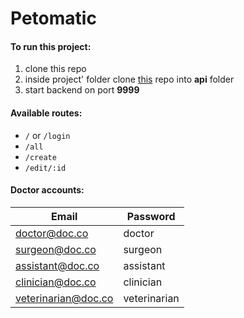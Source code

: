 # Petomatic

#### To run this project:

1) clone this repo
2) inside project' folder clone [this](https://github.com/asyahubar/petomatic-final-backend) repo into **api** folder
3) start backend on port **9999**

#### Available routes:
- `/` or `/login`
- `/all`
- `/create`
- `/edit/:id`

#### Doctor accounts:

Email | Password
----- | --------
doctor@doc.co | doctor
surgeon@doc.co | surgeon
assistant@doc.co | assistant
clinician@doc.co | clinician
veterinarian@doc.co | veterinarian
